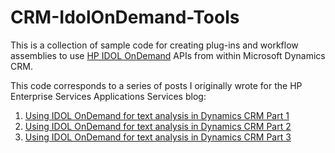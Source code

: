 CRM-IdolOnDemand-Tools
======================

This is a collection of sample code for creating plug-ins and workflow assemblies to use [HP IDOL OnDemand](http://www.idolondemand.com) APIs from within Microsoft Dynamics CRM.

This code corresponds to a series of posts I originally wrote for the HP Enterprise Services Applications Services blog:

1. [Using IDOL OnDemand for text analysis in Dynamics CRM Part 1](http://alexanderdevelopment.net/post/2014/09/29/using-idol-ondemand-for-text-analysis-in-dynamics-crm-part-3/)
2. [Using IDOL OnDemand for text analysis in Dynamics CRM Part 2](http://alexanderdevelopment.net/post/2014/09/24/using-idol-ondemand-for-text-analysis-in-dynamics-crm-part-2/)
3. [Using IDOL OnDemand for text analysis in Dynamics CRM Part 3](http://alexanderdevelopment.net/post/2014/09/29/using-idol-ondemand-for-text-analysis-in-dynamics-crm-part-3/)